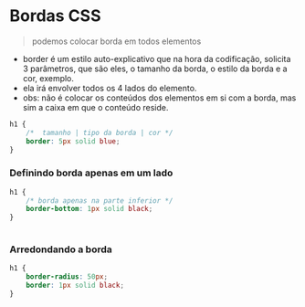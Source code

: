 # Bordas CSS

> podemos colocar borda em todos elementos

- border é um estilo auto-explicativo que na hora da codificação, solicita 3 parâmetros, que são eles, o tamanho da borda, o estilo da borda e a cor, exemplo.
- ela irá envolver todos os 4 lados do elemento.
- obs: não é colocar os conteúdos dos elementos em si com a borda, mas sim a caixa em que o conteúdo reside.

```css
h1 {
    /*  tamanho | tipo da borda | cor */
    border: 5px solid blue;
}
```

### Definindo borda apenas em um lado
```css
h1 {
    /* borda apenas na parte inferior */
    border-bottom: 1px solid black;
}
  
```

### Arredondando a borda
```css
h1 {
    border-radius: 50px;
    border: 1px solid black;
}